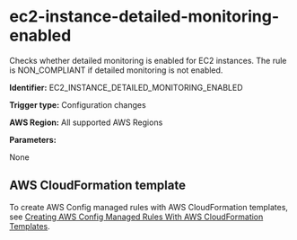 # ec2\-instance\-detailed\-monitoring\-enabled<a name="ec2-instance-detailed-monitoring-enabled"></a>

Checks whether detailed monitoring is enabled for EC2 instances\. The rule is NON\_COMPLIANT if detailed monitoring is not enabled\.

**Identifier:** EC2\_INSTANCE\_DETAILED\_MONITORING\_ENABLED

**Trigger type:** Configuration changes

**AWS Region:** All supported AWS Regions

**Parameters:**

None  

## AWS CloudFormation template<a name="w22aac11c29c17d111c15"></a>

To create AWS Config managed rules with AWS CloudFormation templates, see [Creating AWS Config Managed Rules With AWS CloudFormation Templates](aws-config-managed-rules-cloudformation-templates.md)\.